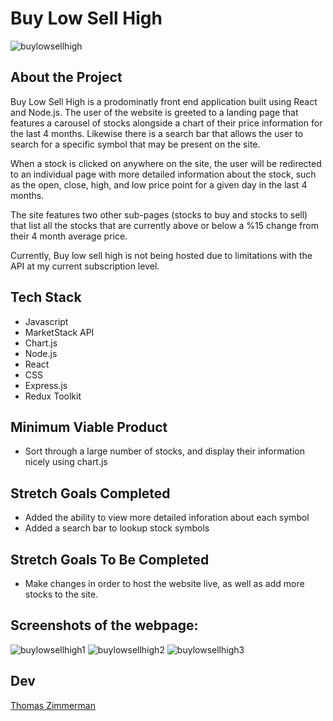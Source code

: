 # Buy Low Sell High

![buylowsellhigh](https://user-images.githubusercontent.com/107579894/206868613-408589b6-eb75-4a89-934a-218be654a996.jpg)


## About the Project
Buy Low Sell High is a prodominatly front end application built using React and Node.js.
The user of the website is greeted to a landing page that features a carousel of stocks alongside a chart of their price information for the last 4 months. Likewise there is a search bar that allows the user to search for a specific symbol that may be present on the site.

When a stock is clicked on anywhere on the site, the user will be redirected to an individual page with more detailed information about the stock, such as the open, close, high, and low price point for a given day in the last 4 months.

The site features two other sub-pages (stocks to buy and stocks to sell) that list all the stocks that are currently above or below a %15 change from their 4 month average price.

Currently, Buy low sell high is not being hosted due to limitations with the API at my current subscription level.


## Tech Stack

* Javascript
* MarketStack API
* Chart.js
* Node.js
* React
* CSS
* Express.js
* Redux Toolkit

## Minimum Viable Product

* Sort through a large number of stocks, and display their information nicely using chart.js

## Stretch Goals Completed

* Added the ability to view more detailed inforation about each symbol
* Added a search bar to lookup stock symbols

## Stretch Goals To Be Completed

* Make changes in order to host the website live, as well as add more stocks to the site.

## Screenshots of the webpage:

![buylowsellhigh1](https://user-images.githubusercontent.com/107579894/206868635-71af81b9-62df-4ac1-970b-1d66de99091c.jpg)
![buylowsellhigh2](https://user-images.githubusercontent.com/107579894/206868638-fac6b310-5e30-43b1-a841-4ce88da424e7.jpg)
![buylowsellhigh3](https://user-images.githubusercontent.com/107579894/206868643-968bd8e0-39d6-4066-8c44-646e89dd3e25.jpg)


## Dev

[Thomas Zimmerman](https://github.com/clintwestwords)

